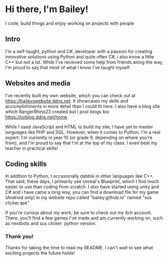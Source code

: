 # Hi there, I'm Bailey!

I code, build things and enjoy working on projects with people

## Intro
I'm a self-taught, python and C#, developer with a passion for creating innovative solutions using Python and quite often C#, i also know a little C++ but not a lot. While I've received some help from friends along the way, I'm proud to say that most of what I know I've taught myself.

## Websites and media
I've recently built my own website, which you can check out at https://baileyswebsite.ddns.net. It showcases my skills and accomplishments in more detail than I could fit here. I also have a blog site which RangerRhino23 created but I post blogs too https://pyblog.ddns.net/home.

While I used JavaScript and HTML to build my site, I have yet to master languages like PHP and SQL. However, when it comes to Python, I'm a real expert. I'm currently in year 10 (or grade 9, depending on where you're from), and I'm proud to say that I'm at the top of my class. I even beat my teacher in practical skills!

## Coding skills
In addition to Python, I occasionally dabble in other languages like C++. That said, these days, I primarily use Unreal's Blueprint, which I find much easier to use than coding from scratch. I also have started using unity and C# and i have came a long way, you can find a download file for my game (Android only) in my website repo called "bailey.github.io" named "sus clicker.apk"

If you're curious about my work, be sure to check out my itch account. There, you'll find a few games I've made and am currently working on, such as nextbots and sus clicker: python version.


### Thank you!
Thanks for taking the time to read my README. I can't wait to see what exciting projects the future holds!
